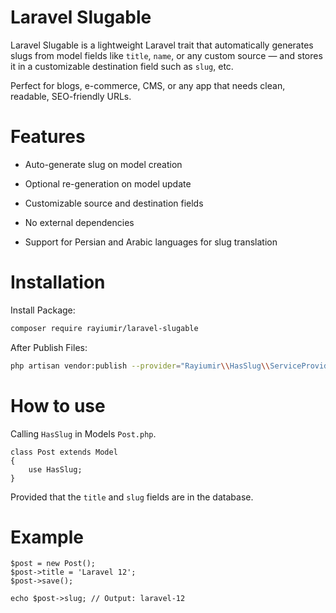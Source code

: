 # Laravel Slugable

Laravel Slugable is a lightweight Laravel trait that automatically generates slugs from model fields like `title`, `name`, or any custom source — and stores it in a customizable destination field such as `slug`, etc.

Perfect for blogs, e-commerce, CMS, or any app that needs clean, readable, SEO-friendly URLs.

# Features

- Auto-generate slug on model creation

- Optional re-generation on model update

- Customizable source and destination fields

- No external dependencies

- Support for Persian and Arabic languages ​​for slug translation

# Installation

Install Package:

```bash
composer require rayiumir/laravel-slugable
```

After Publish Files:

```bash
php artisan vendor:publish --provider="Rayiumir\\HasSlug\\ServiceProvider\\SlugServiceProvider"
```

# How to use

Calling `HasSlug` in Models `Post.php`.

```
class Post extends Model
{
    use HasSlug;
}
```

Provided that the `title` and `slug` fields are in the database.

# Example

```
$post = new Post();
$post->title = 'Laravel 12';
$post->save();

echo $post->slug; // Output: laravel-12
```

